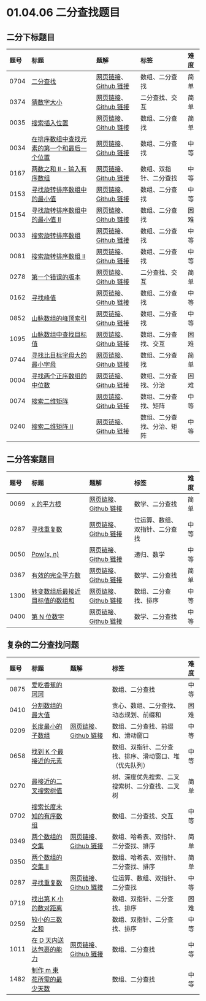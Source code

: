 # 01.04.06 二分查找题目

## 二分下标题目

| 题号 | 标题 | 题解 | 标签 | 难度 |
| :------ | :------ | :------ | :------ | :------ |
| 0704 | [二分查找](https://leetcode.cn/problems/binary-search/) | [网页链接](https://datawhalechina.github.io/leetcode-notes/#/solutions/0704)、[Github 链接](https://github.com/datawhalechina/leetcode-notes/blob/main/docs/solutions/0704.md) | 数组、二分查找 | 简单 |
| 0374 | [猜数字大小](https://leetcode.cn/problems/guess-number-higher-or-lower/) | [网页链接](https://datawhalechina.github.io/leetcode-notes/#/solutions/0374)、[Github 链接](https://github.com/datawhalechina/leetcode-notes/blob/main/docs/solutions/0374.md) | 二分查找、交互 | 简单 |
| 0035 | [搜索插入位置](https://leetcode.cn/problems/search-insert-position/) | [网页链接](https://datawhalechina.github.io/leetcode-notes/#/solutions/0035)、[Github 链接](https://github.com/datawhalechina/leetcode-notes/blob/main/docs/solutions/0035.md) | 数组、二分查找 | 简单 |
| 0034 | [在排序数组中查找元素的第一个和最后一个位置](https://leetcode.cn/problems/find-first-and-last-position-of-element-in-sorted-array/) | [网页链接](https://datawhalechina.github.io/leetcode-notes/#/solutions/0034)、[Github 链接](https://github.com/datawhalechina/leetcode-notes/blob/main/docs/solutions/0034.md) | 数组、二分查找 | 中等 |
| 0167 | [两数之和 II - 输入有序数组](https://leetcode.cn/problems/two-sum-ii-input-array-is-sorted/) | [网页链接](https://datawhalechina.github.io/leetcode-notes/#/solutions/0167)、[Github 链接](https://github.com/datawhalechina/leetcode-notes/blob/main/docs/solutions/0167.md) | 数组、双指针、二分查找 | 中等 |
| 0153 | [寻找旋转排序数组中的最小值](https://leetcode.cn/problems/find-minimum-in-rotated-sorted-array/) | [网页链接](https://datawhalechina.github.io/leetcode-notes/#/solutions/0153)、[Github 链接](https://github.com/datawhalechina/leetcode-notes/blob/main/docs/solutions/0153.md) | 数组、二分查找 | 中等 |
| 0154 | [寻找旋转排序数组中的最小值 II](https://leetcode.cn/problems/find-minimum-in-rotated-sorted-array-ii/) | [网页链接](https://datawhalechina.github.io/leetcode-notes/#/solutions/0154)、[Github 链接](https://github.com/datawhalechina/leetcode-notes/blob/main/docs/solutions/0154.md) | 数组、二分查找 | 困难 |
| 0033 | [搜索旋转排序数组](https://leetcode.cn/problems/search-in-rotated-sorted-array/) | [网页链接](https://datawhalechina.github.io/leetcode-notes/#/solutions/0033)、[Github 链接](https://github.com/datawhalechina/leetcode-notes/blob/main/docs/solutions/0033.md) | 数组、二分查找 | 中等 |
| 0081 | [搜索旋转排序数组 II](https://leetcode.cn/problems/search-in-rotated-sorted-array-ii/) | [网页链接](https://datawhalechina.github.io/leetcode-notes/#/solutions/0081)、[Github 链接](https://github.com/datawhalechina/leetcode-notes/blob/main/docs/solutions/0081.md) | 数组、二分查找 | 中等 |
| 0278 | [第一个错误的版本](https://leetcode.cn/problems/first-bad-version/) | [网页链接](https://datawhalechina.github.io/leetcode-notes/#/solutions/0278)、[Github 链接](https://github.com/datawhalechina/leetcode-notes/blob/main/docs/solutions/0278.md) | 二分查找、交互 | 简单 |
| 0162 | [寻找峰值](https://leetcode.cn/problems/find-peak-element/) | [网页链接](https://datawhalechina.github.io/leetcode-notes/#/solutions/0162)、[Github 链接](https://github.com/datawhalechina/leetcode-notes/blob/main/docs/solutions/0162.md) | 数组、二分查找 | 中等 |
| 0852 | [山脉数组的峰顶索引](https://leetcode.cn/problems/peak-index-in-a-mountain-array/) | [网页链接](https://datawhalechina.github.io/leetcode-notes/#/solutions/0852)、[Github 链接](https://github.com/datawhalechina/leetcode-notes/blob/main/docs/solutions/0852.md) | 数组、二分查找 | 中等 |
| 1095 | [山脉数组中查找目标值](https://leetcode.cn/problems/find-in-mountain-array/) | [网页链接](https://datawhalechina.github.io/leetcode-notes/#/solutions/1095)、[Github 链接](https://github.com/datawhalechina/leetcode-notes/blob/main/docs/solutions/1095.md) | 数组、二分查找、交互 | 困难 |
| 0744 | [寻找比目标字母大的最小字母](https://leetcode.cn/problems/find-smallest-letter-greater-than-target/) | [网页链接](https://datawhalechina.github.io/leetcode-notes/#/solutions/0744)、[Github 链接](https://github.com/datawhalechina/leetcode-notes/blob/main/docs/solutions/0744.md) | 数组、二分查找 | 简单 |
| 0004 | [寻找两个正序数组的中位数](https://leetcode.cn/problems/median-of-two-sorted-arrays/) | [网页链接](https://datawhalechina.github.io/leetcode-notes/#/solutions/0004)、[Github 链接](https://github.com/datawhalechina/leetcode-notes/blob/main/docs/solutions/0004.md) | 数组、二分查找、分治 | 困难 |
| 0074 | [搜索二维矩阵](https://leetcode.cn/problems/search-a-2d-matrix/) | [网页链接](https://datawhalechina.github.io/leetcode-notes/#/solutions/0074)、[Github 链接](https://github.com/datawhalechina/leetcode-notes/blob/main/docs/solutions/0074.md) | 数组、二分查找、矩阵 | 中等 |
| 0240 | [搜索二维矩阵 II](https://leetcode.cn/problems/search-a-2d-matrix-ii/) | [网页链接](https://datawhalechina.github.io/leetcode-notes/#/solutions/0240)、[Github 链接](https://github.com/datawhalechina/leetcode-notes/blob/main/docs/solutions/0240.md) | 数组、二分查找、分治、矩阵 | 中等 |

## 二分答案题目

| 题号 | 标题 | 题解 | 标签 | 难度 |
| :------ | :------ | :------ | :------ | :------ |
| 0069 | [x 的平方根](https://leetcode.cn/problems/sqrtx/) | [网页链接](https://datawhalechina.github.io/leetcode-notes/#/solutions/0069)、[Github 链接](https://github.com/datawhalechina/leetcode-notes/blob/main/docs/solutions/0069.md) | 数学、二分查找 | 简单 |
| 0287 | [寻找重复数](https://leetcode.cn/problems/find-the-duplicate-number/) | [网页链接](https://datawhalechina.github.io/leetcode-notes/#/solutions/0287)、[Github 链接](https://github.com/datawhalechina/leetcode-notes/blob/main/docs/solutions/0287.md) | 位运算、数组、双指针、二分查找 | 中等 |
| 0050 | [Pow(x, n)](https://leetcode.cn/problems/powx-n/) | [网页链接](https://datawhalechina.github.io/leetcode-notes/#/solutions/0050)、[Github 链接](https://github.com/datawhalechina/leetcode-notes/blob/main/docs/solutions/0050.md) | 递归、数学 | 中等 |
| 0367 | [有效的完全平方数](https://leetcode.cn/problems/valid-perfect-square/) | [网页链接](https://datawhalechina.github.io/leetcode-notes/#/solutions/0367)、[Github 链接](https://github.com/datawhalechina/leetcode-notes/blob/main/docs/solutions/0367.md) | 数学、二分查找 | 简单 |
| 1300 | [转变数组后最接近目标值的数组和](https://leetcode.cn/problems/sum-of-mutated-array-closest-to-target/) | [网页链接](https://datawhalechina.github.io/leetcode-notes/#/solutions/1300)、[Github 链接](https://github.com/datawhalechina/leetcode-notes/blob/main/docs/solutions/1300.md) | 数组、二分查找、排序 | 中等 |
| 0400 | [第 N 位数字](https://leetcode.cn/problems/nth-digit/) | [网页链接](https://datawhalechina.github.io/leetcode-notes/#/solutions/0400)、[Github 链接](https://github.com/datawhalechina/leetcode-notes/blob/main/docs/solutions/0400.md) | 数学、二分查找 | 中等 |

## 复杂的二分查找问题

| 题号 | 标题 | 题解 | 标签 | 难度 |
| :------ | :------ | :------ | :------ | :------ |
| 0875 | [爱吃香蕉的珂珂](https://leetcode.cn/problems/koko-eating-bananas/) |  | 数组、二分查找 | 中等 |
| 0410 | [分割数组的最大值](https://leetcode.cn/problems/split-array-largest-sum/) |  | 贪心、数组、二分查找、动态规划、前缀和 | 困难 |
| 0209 | [长度最小的子数组](https://leetcode.cn/problems/minimum-size-subarray-sum/) | [网页链接](https://datawhalechina.github.io/leetcode-notes/#/solutions/0209)、[Github 链接](https://github.com/datawhalechina/leetcode-notes/blob/main/docs/solutions/0209.md) | 数组、二分查找、前缀和、滑动窗口 | 中等 |
| 0658 | [找到 K 个最接近的元素](https://leetcode.cn/problems/find-k-closest-elements/) |  | 数组、双指针、二分查找、排序、滑动窗口、堆（优先队列） | 中等 |
| 0270 | [最接近的二叉搜索树值](https://leetcode.cn/problems/closest-binary-search-tree-value/) |  | 树、深度优先搜索、二叉搜索树、二分查找、二叉树 | 简单 |
| 0702 | [搜索长度未知的有序数组](https://leetcode.cn/problems/search-in-a-sorted-array-of-unknown-size/) |  | 数组、二分查找、交互 | 中等 |
| 0349 | [两个数组的交集](https://leetcode.cn/problems/intersection-of-two-arrays/) | [网页链接](https://datawhalechina.github.io/leetcode-notes/#/solutions/0349)、[Github 链接](https://github.com/datawhalechina/leetcode-notes/blob/main/docs/solutions/0349.md) | 数组、哈希表、双指针、二分查找、排序 | 简单 |
| 0350 | [两个数组的交集 II](https://leetcode.cn/problems/intersection-of-two-arrays-ii/) |  | 数组、哈希表、双指针、二分查找、排序 | 简单 |
| 0287 | [寻找重复数](https://leetcode.cn/problems/find-the-duplicate-number/) | [网页链接](https://datawhalechina.github.io/leetcode-notes/#/solutions/0287)、[Github 链接](https://github.com/datawhalechina/leetcode-notes/blob/main/docs/solutions/0287.md) | 位运算、数组、双指针、二分查找 | 中等 |
| 0719 | [找出第 K 小的数对距离](https://leetcode.cn/problems/find-k-th-smallest-pair-distance/) |  | 数组、双指针、二分查找、排序 | 困难 |
| 0259 | [较小的三数之和](https://leetcode.cn/problems/3sum-smaller/) |  | 数组、双指针、二分查找、排序 | 中等 |
| 1011 | [在 D 天内送达包裹的能力](https://leetcode.cn/problems/capacity-to-ship-packages-within-d-days/) | [网页链接](https://datawhalechina.github.io/leetcode-notes/#/solutions/1011)、[Github 链接](https://github.com/datawhalechina/leetcode-notes/blob/main/docs/solutions/1011.md) | 数组、二分查找 | 中等 |
| 1482 | [制作 m 束花所需的最少天数](https://leetcode.cn/problems/minimum-number-of-days-to-make-m-bouquets/) |  | 数组、二分查找 | 中等 |

